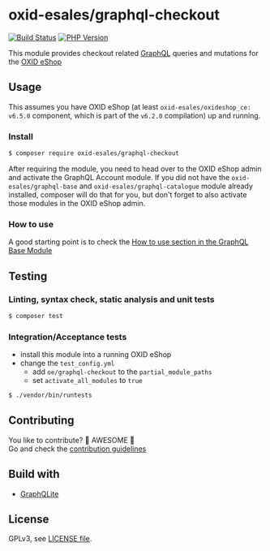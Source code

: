 # oxid-esales/graphql-checkout

[![Build Status](https://flat.badgen.net/travis/OXID-eSales/graphql-checkout-module/?icon=travis&label=build&cache=300&scale=1.1)](https://travis-ci.com/OXID-eSales/graphql-checkout-module)
[![PHP Version](https://flat.badgen.net/packagist/php/OXID-eSales/graphql-checkout/?cache=300&scale=1.1)](https://github.com/oxid-esales/graphql-checkout-module)

This module provides checkout related [GraphQL](https://www.graphql.org) queries and mutations for the [OXID eShop](https://www.oxid-esales.com/)

## Usage

This assumes you have OXID eShop (at least `oxid-esales/oxideshop_ce: v6.5.0` component, which is part of the `v6.2.0` compilation) up and running.

### Install

```bash
$ composer require oxid-esales/graphql-checkout
```

After requiring the module, you need to head over to the OXID eShop admin and activate the GraphQL Account module. If
you did not have the `oxid-esales/graphql-base` and `oxid-esales/graphql-catalogue` module already installed, composer
will do that for you, but don't forget to also activate those modules in the OXID eShop admin.

### How to use

A good starting point is to check the [How to use section in the GraphQL Base Module](https://github.com/OXID-eSales/graphql-base-module/#how-to-use)

## Testing

### Linting, syntax check, static analysis and unit tests

```bash
$ composer test
```

### Integration/Acceptance tests

- install this module into a running OXID eShop
- change the `test_config.yml`
  - add `oe/graphql-checkout` to the `partial_module_paths`
  - set `activate_all_modules` to `true`

```bash
$ ./vendor/bin/runtests
```

## Contributing

You like to contribute? 🙌 AWESOME 🙌\
Go and check the [contribution guidelines](CONTRIBUTING.md)

## Build with

- [GraphQLite](https://graphqlite.thecodingmachine.io/)

## License

GPLv3, see [LICENSE file](LICENSE).